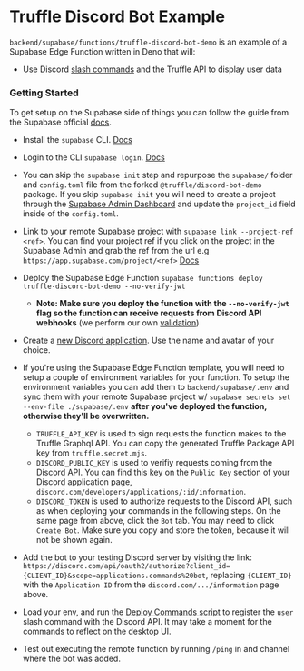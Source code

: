# Truffle Discord Bot Example

`backend/supabase/functions/truffle-discord-bot-demo` is an example of a Supabase Edge Function written in Deno that will:

- Use Discord [slash commands](https://discord.com/developers/docs/interactions/application-commands#application-commands) and the Truffle
  API to display user data

### Getting Started

To get setup on the Supabase side of things you can follow the guide from the Supabase official
[docs](https://supabase.com/docs/guides/functions#creating-a-function).

- Install the `supabase` CLI. [Docs](https://supabase.com/docs/reference/cli/installing-and-updating)
- Login to the CLI `supabase login`. [Docs](https://supabase.com/docs/reference/cli/supabase-login)
- You can skip the `supabase init` step and repurpose the `supabase/` folder and `config.toml` file from the forked
  `@truffle/discord-bot-demo` package. If you skip `supabase init` you will need to create a project through the
  [Supabase Admin Dashboard](https://app.supabase.com/) and update the `project_id` field inside of the `config.toml`.
- Link to your remote Supabase project with `supabase link --project-ref <ref>`. You can find your project ref if you click on the project
  in the Supabase Admin and grab the ref from the url e.g `https://app.supabase.com/project/<ref>`
  [Docs](https://supabase.com/docs/reference/cli/supabase-link)
- Deploy the Supabase Edge Function `supabase functions deploy truffle-discord-bot-demo --no-verify-jwt`
  - **Note: Make sure you deploy the function with the `--no-verify-jwt` flag so the function can receive requests from Discord API
    webhooks** (we perform our own [validation](./supabase/functions/truffle-discord-bot-demo/index.ts#L24))
- Create a [new Discord application](https://discord.com/developers/applications). Use the name and avatar of your choice.
- If you're using the Supabase Edge Function template, you will need to setup a couple of environment variables for your function. To setup
  the environment variables you can add them to `backend/supabase/.env` and sync them with your remote Supabase project w/
  `supabase secrets set --env-file ./supabase/.env` **after you've deployed the function, otherwise they'll be overwritten.**
  - `TRUFFLE_API_KEY` is used to sign requests the function makes to the Truffle Graphql API. You can copy the generated Truffle Package API
    key from `truffle.secret.mjs`.
  - `DISCORD_PUBLIC_KEY` is used to verifiy requests coming from the Discord API. You can find this key on the `Public Key` section of your
    Discord application page, `discord.com/developers/applications/:id/information`.
  - `DISCORD_TOKEN` is used to authorize requests to the Discord API, such as when deploying your commands in the following steps. On the
    same page from above, click the `Bot` tab. You may need to click `Create Bot`. Make sure you copy and store the token, because it will
    not be shown again.

- Add the bot to your testing Discord server by visiting the link:
  `https://discord.com/api/oauth2/authorize?client_id={CLIENT_ID}&scope=applications.commands%20bot`, replacing `{CLIENT_ID}` with the
  `Application ID` from the `discord.com/.../information` page above.

- Load your env, and run the [Deploy Commands script](../backend/supabase/scripts/deployCommands.ts) to register the `user` slash command
  with the Discord API. It may take a moment for the commands to reflect on the desktop UI.

- Test out executing the remote function by running `/ping` in and channel where the bot was added.
